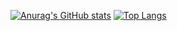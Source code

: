 [![Anurag's GitHub stats](https://github-readme-stats.vercel.app/api?username=54dbd&theme=algolia&show_icons=true)](https://github.com/anuraghazra/github-readme-stats)
[![Top Langs](https://github-readme-stats.vercel.app/api/top-langs/?username=54dbd&layout=compact&theme=algolia&show_icons=true)](https://github.com/anuraghazra/github-readme-stats)
